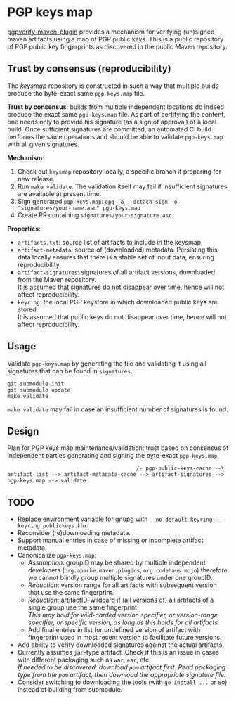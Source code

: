 # PGP keys map

[pgpverify-maven-plugin](https://github.com/s4u/pgpverify-maven-plugin) provides a mechanism for verifying (un)signed maven artifacts using a map of PGP public keys. This is a public repository of PGP public key fingerprints as discovered in the public Maven repository.

## Trust by consensus (reproducibility)

The _keysmap_ repository is constructed in such a way that multiple builds produce the byte-exact same `pgp-keys.map` file.

__Trust by consensus__: builds from multiple independent locations do indeed produce the exact same `pgp-keys.map` file. As part of certifying the content, one needs only to provide his signature (as a sign of approval) of a local build. Once sufficient signatures are committed, an automated CI build performs the same operations and should be able to validate `pgp-keys.map` with all given signatures.

__Mechanism__:

1. Check out `keysmap` repository locally, a specific branch if preparing for new release.
1. Run `make validate`. The validation itself may fail if insufficient signatures are available at present time.
1. Sign generated `pgp-keys.map`: `gpg -a --detach-sign -o "signatures/your-name.asc" pgp-keys.map`
1. Create PR containing `signatures/your-signature.asc`

__Properties__:

- `artifacts.txt`: source list of artifacts to include in the keysmap.
- `artifact-metadata`: source of (downloaded) metadata. Persisting this data locally ensures that there is a stable set of input data, ensuring reproducibility.
- `artifact-signatures`: signatures of all artifact versions, downloaded from the Maven repository.  
  It is assumed that signatures do not disappear over time, hence will not affect reproducibility.
- `keyring`: the local PGP keystore in which downloaded public keys are stored.  
  It is assumed that public keys do not disappear over time, hence will not affect reproducibility.

## Usage

Validate `pgp-keys.map` by generating the file and validating it using all signatures that can be found in `signatures`.

```
git submodule init
git submodule update
make validate
```

`make validate` may fail in case an insufficient number of signatures is found.

## Design

Plan for PGP keys map maintenance/validation: trust based on consensus of independent parties generating and signing the byte-exact `pgp-keys.map`.

```
                                         /- pgp-public-keys-cache --\
artifact-list --> artifact-metadata-cache --> artifact-signatures --> pgp-keys.map --> validate
```

## TODO

- Replace environment variable for gnupg with `--no-default-keyring --keyring publickeys.kbx`
- Reconsider (re)downloading metadata.
- Support manual entries in case of missing or incomplete artifact metadata.
- Canonicalize `pgp-keys.map`:
  - _Assumption_: groupID may be shared by multiple independent developers (`org.apache.maven.plugins`, `org.codehaus.mojo`) therefore we cannot blindly group multiple signatures under one groupID.
  - _Reduction_: version range for all artifacts with subsequent version that use the same fingerprint.
  - _Reduction_: artifactID-wildcard if (all versions of) all artifacts of a single group use the same fingerprint.  
  _This may hold for wild-carded version specifier, or version-range specifier, or specific version, as long as this holds for all artifacts._
  - Add final entries in list for undefined version of artifact with fingerprint used in most recent version to facilitate future versions.
- Add ability to verify downloaded signatures against the actual artifacts.
- Currently assumes `jar`-type artifact. Check if this is an issue in cases with different packaging such as `war`, `ear`, etc.  
  _If needed to be discovered, download `pom` artifact first. Read _packaging type_ from the `pom` artifact, then download the appropriate signature file._
- Consider switching to downloading the tools (with `go install ...` or so) instead of building from submodule.
